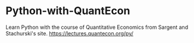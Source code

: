# Python-with-QuantEcon
Learn Python with the course of Quantitative Economics from Sargent and Stachurski's site.
https://lectures.quantecon.org/py/
